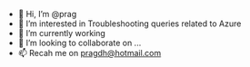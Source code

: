 - 👋 Hi, I’m @prag
- 👀 I’m interested in Troubleshooting queries related to Azure 
- 🌱 I’m currently working 
- 💞️ I’m looking to collaborate on ...
- 📫 Recah me on pragdh@hotmail.com

<!---
pragdh/pragdh is a ✨ special ✨ repository because its `README.md` (this file) appears on your GitHub profile.
You can click the Preview link to take a look at your changes.
--->
